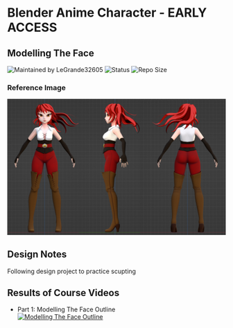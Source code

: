 # Blender Anime Character - EARLY ACCESS
## Modelling The Face

![Maintained by LeGrande32605](https://img.shields.io/static/v1?label=Maintained%20by&message=LeGrande32605&color=blue)
![Status](https://img.shields.io/static/v1?label=Status&message=Work%20In%20Progress&color=yellow)
![Repo Size](https://img.shields.io/github/repo-size/legrande32605/GameDev-Blender-Anime-Character)
### Reference Image
![Anime Character](./Reference%20Images/references-final-character.png)

## Design Notes
Following design project to practice scupting


## Results of Course Videos

- Part 1: Modelling The Face Outline   
[![Modelling The Face Outline](./Renders/Thumb%20-%20Block%20Out.png)](./Renders/Block%20Out.png)